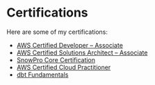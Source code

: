 
# Certifications

Here are some of my certifications:

- <a href="https://www.credly.com/badges/d4d946ee-f591-44fc-af4b-e9a2a7875c25/public_url" class="cert-link">AWS Certified Developer – Associate</a>
- <a href="https://www.credly.com/badges/1050b5da-595c-4cc4-b06f-a169a86f1547/public_url" class="cert-link">AWS Certified Solutions Architect – Associate</a>
- <a href="https://achieve.snowflake.com/ef42301c-0c6c-4b72-8b54-a922059a7ce5" class="cert-link">SnowPro Core Certification</a>
- <a href="https://www.credly.com/badges/6faf3412-e1bb-46e6-b15f-439c7c25ac6d/public_url" class="cert-link">AWS Certified Cloud Practitioner</a>
- <a href="https://www.credential.net/7d5fd720-0c2e-4ee3-b018-3e0fb5b308e8#acc.eqTubVmh" class="cert-link">dbt Fundamentals</a>

<!-- Add more certifications as needed -->

<!-- Add more certifications as needed -->
